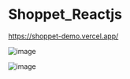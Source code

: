 # Shoppet_Reactjs
https://shoppet-demo.vercel.app/

![image](https://user-images.githubusercontent.com/84057932/221365529-7a02e260-99c1-40b3-ad66-9d1cad3dc0f2.png)

![image](https://user-images.githubusercontent.com/84057932/221365569-87569a72-9597-4d25-8d9b-f8abeeab40e5.png)
